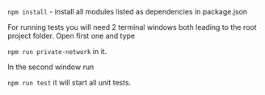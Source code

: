 `npm install` - install all modules listed as dependencies in package.json

For running tests you will need 2 terminal windows both leading to the root project folder.
Open first one and type 

`npm run private-network` in it.

In the second window run

`npm run test` it will start all unit tests. 

